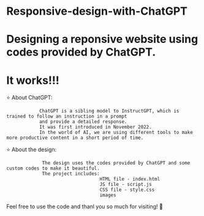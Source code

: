 # Responsive-design-with-ChatGPT

# Designing a reponsive website using codes provided by ChatGPT.

# It works!!!

⭐ About ChatGPT:

                ChatGPT is a sibling model to InstructGPT, which is trained to follow an instruction in a prompt 
                and provide a detailed response.
                It was first introduced in November 2022.
                In the world of AI, we are using different tools to make more productive content in a short period of time.
                
                
⭐ About the design:
                
                 The design uses the codes provided by ChatGPT and some custom codes to make it beautiful.
                 The project includes: 
                                      HTML file - index.html
                                      JS file - script.js
                                      CSS file - style.css
                                      images

Feel free to use the code and thanl you so much for visiting! 🤗
                 
